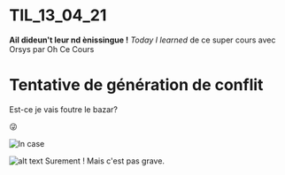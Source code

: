 # TIL_13_04_21
**Ail dideun't leur nd ènissingue !**
*Today I learned* de ce super cours avec Orsys par Oh Ce Cours

# Tentative de génération de conflit
Est-ce je vais foutre le bazar? 



😜

![In case](https://raw.githubusercontent.com/hendrixroa/in-case-of-fire-1/master/in_case_of_fire.png)


![alt text](https://www.google.com/url?sa=i&url=https%3A%2F%2Fwww.istockphoto.com%2Fvector%2Fgreat-things-take-time-handlettering-calligraphy-gm1166372393-321282158&psig=AOvVaw3M1v038ZvTQv1Ib4-sZ-n-&ust=1618411087232000&source=images&cd=vfe&ved=0CAIQjRxqFwoTCMCN_Km5--8CFQAAAAAdAAAAABAE)
Surement ! Mais c'est pas grave.
